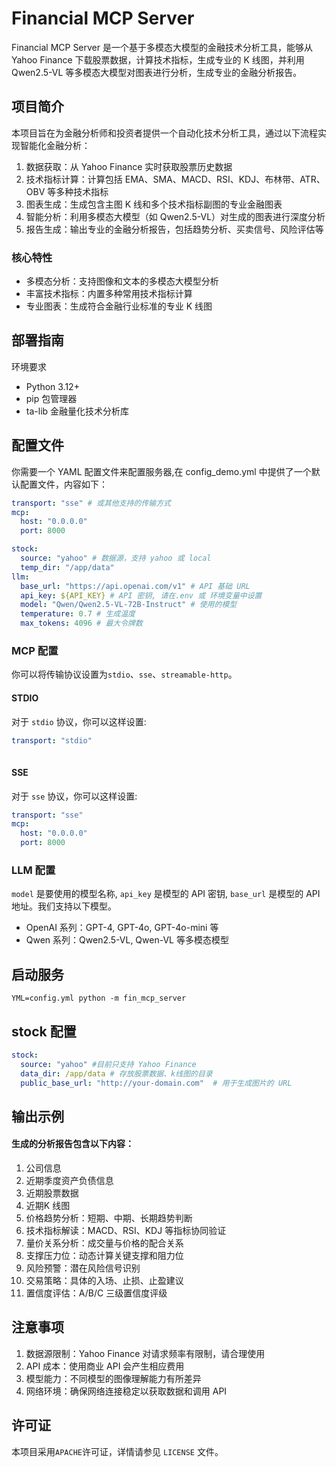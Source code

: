 # Financial MCP Server

Financial MCP Server 是一个基于多模态大模型的金融技术分析工具，能够从 Yahoo Finance 下载股票数据，计算技术指标，生成专业的 K 线图，并利用 Qwen2.5-VL 等多模态大模型对图表进行分析，生成专业的金融分析报告。

## 项目简介

本项目旨在为金融分析师和投资者提供一个自动化技术分析工具，通过以下流程实现智能化金融分析：

1. 数据获取：从 Yahoo Finance 实时获取股票历史数据
2. 技术指标计算：计算包括 EMA、SMA、MACD、RSI、KDJ、布林带、ATR、OBV 等多种技术指标
3. 图表生成：生成包含主图 K 线和多个技术指标副图的专业金融图表
4. 智能分析：利用多模态大模型（如 Qwen2.5-VL）对生成的图表进行深度分析
5. 报告生成：输出专业的金融分析报告，包括趋势分析、买卖信号、风险评估等

### 核心特性

- 多模态分析：支持图像和文本的多模态大模型分析
- 丰富技术指标：内置多种常用技术指标计算
- 专业图表：生成符合金融行业标准的专业 K 线图

## 部署指南

环境要求

- Python 3.12+
- pip 包管理器
- ta-lib 金融量化技术分析库

## 配置文件

你需要一个 YAML 配置文件来配置服务器,在 config_demo.yml 中提供了一个默认配置文件，内容如下：

```yaml
transport: "sse" # 或其他支持的传输方式
mcp:
  host: "0.0.0.0"
  port: 8000

stock:
  source: "yahoo" # 数据源，支持 yahoo 或 local
  temp_dir: "/app/data"
llm:
  base_url: "https://api.openai.com/v1" # API 基础 URL
  api_key: ${API_KEY} # API 密钥, 请在.env 或 环境变量中设置
  model: "Qwen/Qwen2.5-VL-72B-Instruct" # 使用的模型
  temperature: 0.7 # 生成温度
  max_tokens: 4096 # 最大令牌数
```

### MCP 配置

你可以将传输协议设置为`stdio`、`sse`、`streamable-http`。

#### STDIO

对于 `stdio` 协议，你可以这样设置:

```yaml
transport: "stdio"
  
```

#### SSE

对于 `sse` 协议，你可以这样设置:

```yaml
transport: "sse"
mcp:
  host: "0.0.0.0"
  port: 8000
```

### LLM 配置

`model` 是要使用的模型名称, `api_key` 是模型的 API 密钥, `base_url` 是模型的 API 地址。我们支持以下模型。

- OpenAI 系列：GPT-4, GPT-4o, GPT-4o-mini 等
- Qwen 系列：Qwen2.5-VL, Qwen-VL 等多模态模型

## 启动服务

```
YML=config.yml python -m fin_mcp_server
```

## stock 配置
```yaml
stock:
  source: "yahoo" #目前只支持 Yahoo Finance
  data_dir: /app/data # 存放股票数据、k线图的目录
  public_base_url: "http://your-domain.com"  # 用于生成图片的 URL
```


## 输出示例

#### 生成的分析报告包含以下内容：
1. 公司信息
2. 近期季度资产负债信息
3. 近期股票数据
4. 近期K 线图
5. 价格趋势分析：短期、中期、长期趋势判断
6. 技术指标解读：MACD、RSI、KDJ 等指标协同验证
7. 量价关系分析：成交量与价格的配合关系
8. 支撑压力位：动态计算关键支撑和阻力位
9. 风险预警：潜在风险信号识别
10. 交易策略：具体的入场、止损、止盈建议
11. 置信度评估：A/B/C 三级置信度评级

## 注意事项

1. 数据源限制：Yahoo Finance 对请求频率有限制，请合理使用
2. API 成本：使用商业 API 会产生相应费用
3. 模型能力：不同模型的图像理解能力有所差异
4. 网络环境：确保网络连接稳定以获取数据和调用 API

## 许可证

本项目采用`APACHE`许可证，详情请参见 `LICENSE` 文件。

